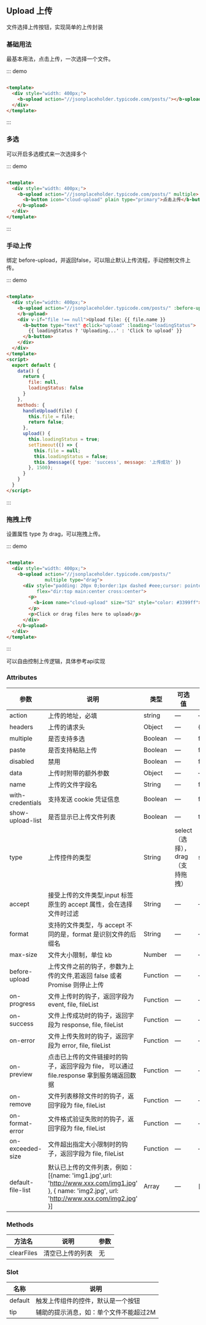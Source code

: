 ## Upload 上传

文件选择上传按钮，实现简单的上传封装

### 基础用法

最基本用法，点击上传，一次选择一个文件。

::: demo

```html

<template>
  <div style="width: 400px;">
    <b-upload action="//jsonplaceholder.typicode.com/posts/"></b-upload>
  </div>
</template>
```

:::

### 多选

可以开启多选模式来一次选择多个

::: demo

```html

<template>
  <div style="width: 400px;">
    <b-upload action="//jsonplaceholder.typicode.com/posts/" multiple>
      <b-button icon="cloud-upload" plain type="primary">点击上传</b-button>
    </b-upload>
  </div>
</template>
```

:::

### 手动上传

绑定 before-upload，并返回false，可以阻止默认上传流程，手动控制文件上传。

::: demo

```html

<template>
  <div style="width: 400px;">
    <b-upload action="//jsonplaceholder.typicode.com/posts/" :before-upload="handleUpload">
    </b-upload>
    <div v-if="file !== null">Upload file: {{ file.name }}
      <b-button type="text" @click="upload" :loading="loadingStatus">
        {{ loadingStatus ? 'Uploading...' : 'Click to upload' }}
      </b-button>
    </div>
  </div>
</template>
<script>
  export default {
    data() {
      return {
        file: null,
        loadingStatus: false
      }
    },
    methods: {
      handleUpload(file) {
        this.file = file;
        return false;
      },
      upload() {
        this.loadingStatus = true;
        setTimeout(() => {
          this.file = null;
          this.loadingStatus = false;
          this.$message({ type: 'success', message: '上传成功' })
        }, 1500);
      }
    }
  }
</script>
```

:::

### 拖拽上传

设置属性 type 为 drag，可以拖拽上传。

::: demo

```html

<template>
  <div style="width: 400px;">
    <b-upload action="//jsonplaceholder.typicode.com/posts/"
              multiple type="drag">
      <div style="padding: 20px 0;border:1px dashed #eee;cursor: pointer;"
           flex="dir:top main:center cross:center">
        <p>
          <b-icon name="cloud-upload" size="52" style="color: #3399ff"></b-icon>
        </p>
        <p>Click or drag files here to upload</p>
      </div>
    </b-upload>
  </div>
</template>
```

:::

可以自由控制上传逻辑，具体参考api实现

### Attributes

| 参数      | 说明    | 类型      | 可选值       | 默认值   |
|---------- |-------- |---------- |-------------  |-------- |
| action     |  上传的地址，必填   | string  |  —   |   —   |
| headers     |  上传的请求头   | Object  |  —   |  {}   |
| multiple     |  是否支持多选   | Boolean  |  —   |  false   |
| paste     |  是否支持粘贴上传   | Boolean  |  —   |  false   |
| disabled  |  禁用   | Boolean  |  —   |  false   |
| data  |  上传时附带的额外参数   | Object  |  —   |  —   |
| name  |  上传的文件字段名   | String  |  —   | file  |
| with-credentials  |  支持发送 cookie 凭证信息   |  Boolean  |  —   |  false   |
| show-upload-list  |  是否显示已上传文件列表   |  Boolean  |  —   |  true   |
| type  |  上传控件的类型  |  String  |  select（选择），drag（支持拖拽）   |  select   |
| accept  |  接受上传的文件类型,input 标签原生的 accept 属性，会在选择文件时过滤   |  String  |  —   |   —   |
| format  |  支持的文件类型，与 accept 不同的是，format 是识别文件的后缀名   |  String  |  —   |   —   |
| max-size |  文件大小限制，单位 kb   |  Number  |  —   |   —   |
| before-upload | 上传文件之前的钩子，参数为上传的文件,若返回 false 或者 Promise 则停止上传  |  Function  |  —   |   —   |
| on-progress | 文件上传时的钩子，返回字段为 event, file, fileList  |  Function  |  —   |   —   |
| on-success | 文件上传成功时的钩子，返回字段为 response, file, fileList |  Function  |  —   |   —   |
| on-error | 文件上传失败时的钩子，返回字段为 error, file, fileList |  Function  |  —   |   —   |
| on-preview | 点击已上传的文件链接时的钩子，返回字段为 file， 可以通过 file.response 拿到服务端返回数据 |  Function  |  —   |   —   |
| on-remove | 文件列表移除文件时的钩子，返回字段为 file, fileList |  Function  |  —   |   —   |
| on-format-error | 文件格式验证失败时的钩子，返回字段为 file, fileList |  Function  |  —   |   —   |
| on-exceeded-size | 文件超出指定大小限制时的钩子，返回字段为 file, fileList |  Function  |  —   |   —   |
| default-file-list | 默认已上传的文件列表，例如：[{name: 'img1.jpg',url: 'http://www.xxx.com/img1.jpg' }, { name: 'img2.jpg', url: 'http://www.xxx.com/img2.jpg' }] |  Array     |  —   |  []    |

### Methods

| 方法名      | 说明    | 参数      |
|---------- |-------- |---------- |
| clearFiles     | 清空已上传的列表   |  无  |

### Slot

| 名称      | 说明    |
|---------- |-------- |
| default     |  触发上传组件的控件，默认是一个按钮   |
| tip     |  辅助的提示消息，如：单个文件不能超过2M   |


